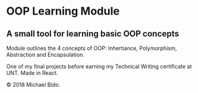 # OOP Learning Module
## A small tool for learning basic OOP concepts

Module outlines the 4 concepts of OOP: Inhertiance, Polymorphism, Abstraction and Encapsulation.

One of my final projects before earning my Technical Writing certificate at UNT. Made in React.

© 2018 Michael Bido.
